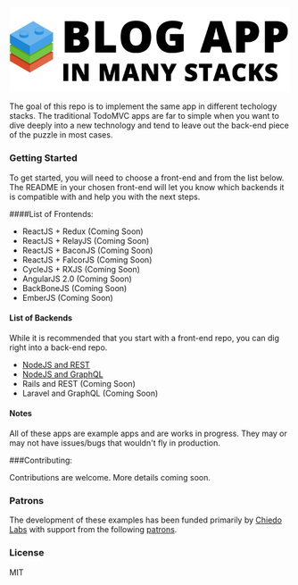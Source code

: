 ![Bricks](img/blog-app-header.png)

The goal of this repo is to implement the same app in different techology stacks. The traditional TodoMVC apps are far to simple when you want to dive deeply into a new technology and tend to leave out the back-end piece of the puzzle in most cases.

### Getting Started
To get started, you will need to choose a front-end and from the list below. The README in your chosen front-end will let you know which backends it is compatible with and help you with the next steps.

####List of Frontends:

- ReactJS + Redux (Coming Soon)
- ReactJS + RelayJS (Coming Soon)
- ReactJS + BaconJS (Coming Soon)
- ReactJS + FalcorJS (Coming Soon)
- CycleJS + RXJS (Coming Soon)
- AngularJS 2.0 (Coming Soon)
- BackBoneJS (Coming Soon)
- EmberJS (Coming Soon)

#### List of Backends
While it is recommended that you start with a front-end repo, you can dig right into a back-end repo.

- [NodeJS and REST](back-ends/nodejs-rest)
- [NodeJS and GraphQL](back-ends/nodejs-graphql)
- Rails and REST (Coming Soon)
- Laravel and GraphQL (Coming Soon)

#### Notes
All of these apps are example apps and are works in progress. They may or may not have issues/bugs that wouldn't fly in production.

###Contributing:

Contributions are welcome. More details coming soon.


### Patrons

The development of these examples has been funded primarily by [Chiedo Labs](https://labs.chie.do) with support from the following [patrons](PATRONS.md).

### License

MIT
